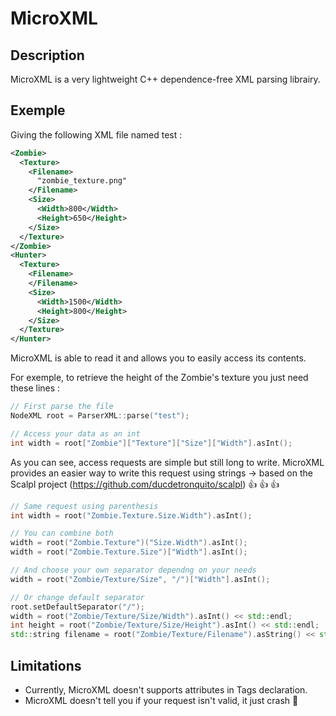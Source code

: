 # MicroXML

## Description

MicroXML is a very lightweight C++ dependence-free XML parsing librairy.

## Exemple

Giving the following XML file named test : 

```xml
<Zombie>
  <Texture>
    <Filename>
      "zombie_texture.png"
    </Filename>
    <Size>
      <Width>800</Width>
      <Height>650</Height>
    </Size>
  </Texture>
</Zombie>
<Hunter>
  <Texture>
    <Filename>
    </Filename>
    <Size>
      <Width>1500</Width>
      <Height>800</Height>
    </Size>
  </Texture>
</Hunter>
```

MicroXML is able to read it and allows you to easily access its contents.

For exemple, to retrieve the height of the Zombie's texture you just need these lines :

```c++
// First parse the file
NodeXML root = ParserXML::parse("test");

// Access your data as an int
int width = root["Zombie"]["Texture"]["Size"]["Width"].asInt();
```

As you can see, access requests are simple but still long to write.
MicroXML provides an easier way to write this request using strings -> based on the Scalpl project (https://github.com/ducdetronquito/scalpl) :+1: :+1: :+1:

```c++
// Same request using parenthesis
int width = root("Zombie.Texture.Size.Width").asInt(); 

// You can combine both
width = root("Zombie.Texture")("Size.Width").asInt();
width = root("Zombie.Texture.Size")["Width"].asInt();

// And choose your own separator dependng on your needs
width = root("Zombie/Texture/Size", "/")["Width"].asInt();

// Or change default separator
root.setDefaultSeparator("/");
width = root("Zombie/Texture/Size/Width").asInt() << std::endl;
int height = root("Zombie/Texture/Size/Height").asInt() << std::endl;
std::string filename = root("Zombie/Texture/Filename").asString() << std::endl;
```

## Limitations
- Currently, MicroXML doesn't supports attributes in Tags declaration.
- MicroXML doesn't tell you if your request isn't valid, it just crash :poop: